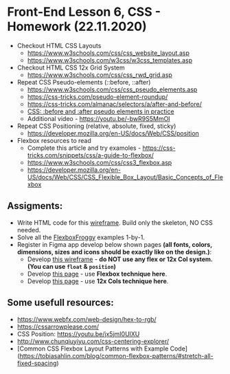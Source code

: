 # Front-End Lesson 6, CSS - Homework (22.11.2020)

- Checkout HTML CSS Layouts
  - https://www.w3schools.com/css/css_website_layout.asp
  - https://www.w3schools.com/w3css/w3css_templates.asp
- Checkout HTML CSS 12x Grid System
  - https://www.w3schools.com/css/css_rwd_grid.asp
- Repeat CSS Pseudo-elements (::before, ::after)
  - https://www.w3schools.com/css/css_pseudo_elements.asp
  - https://css-tricks.com/pseudo-element-roundup/
  - https://css-tricks.com/almanac/selectors/a/after-and-before/
  - [CSS: :before and :after pseudo elements in practice](https://krasimirtsonev.com/blog/article/CSS-before-and-after-pseudo-elements-in-practice)
  - Additional video - https://youtu.be/-bwR9S5MmOI
- Repeat CSS Positioning (relative, absolute, fixed, sticky)
  - https://developer.mozilla.org/en-US/docs/Web/CSS/position
- Flexbox resources to read
  - Complete this article and try examoles - https://css-tricks.com/snippets/css/a-guide-to-flexbox/
  - https://www.w3schools.com/css/css3_flexbox.asp
  - https://developer.mozilla.org/en-US/docs/Web/CSS/CSS_Flexible_Box_Layout/Basic_Concepts_of_Flexbox

## Assigments:

- Write HTML code for this [wireframe](https://www.market8.net/hs-fs/hub/23553/file-637542208-jpg/images/website_wireframes-wireframe2.jpg). Build only the skeleton, NO CSS needed.
- Solve all the [FlexboxFroggy](http://flexboxfroggy.com/) examples 1-by-1.
- Register in Figma app develop below shown pages **(all fonts, colors, dimensions, sizes and icons should be exactly like on the design.)**:
  - Develop [this wireframe](https://www.figma.com/file/N85c6Gj9qbFyw0GUIhwPrc/Low-fi-Wireframe-Template-Community?node-id=123%3A204) - **do NOT use any flex or 12x Col system. (You can use `float` & `position`)**
  - Develop [this page](https://www.figma.com/file/mhBE3xnps2qi7hbpYuQoJm/blockbox-wireframe-ui-kit-Community?node-id=21%3A8927) - use **Flexbox technique here**.
  - Develop [this page](https://www.figma.com/file/WTH9wYdkOQgSM6QTtrK89B/Figma-Wireframe-Kit-Free-Community?node-id=2%3A60) - use **12x Cols technique here**.

## Some usefull resources:

- https://www.webfx.com/web-design/hex-to-rgb/
- https://cssarrowplease.com/
- CSS Position: https://youtu.be/jx5jmI0UlXU
- http://www.chunqiuyiyu.com/css-centering-explorer/
- [Common CSS Flexbox Layout Patterns with Example Code] (https://tobiasahlin.com/blog/common-flexbox-patterns/#stretch-all-fixed-spacing)
